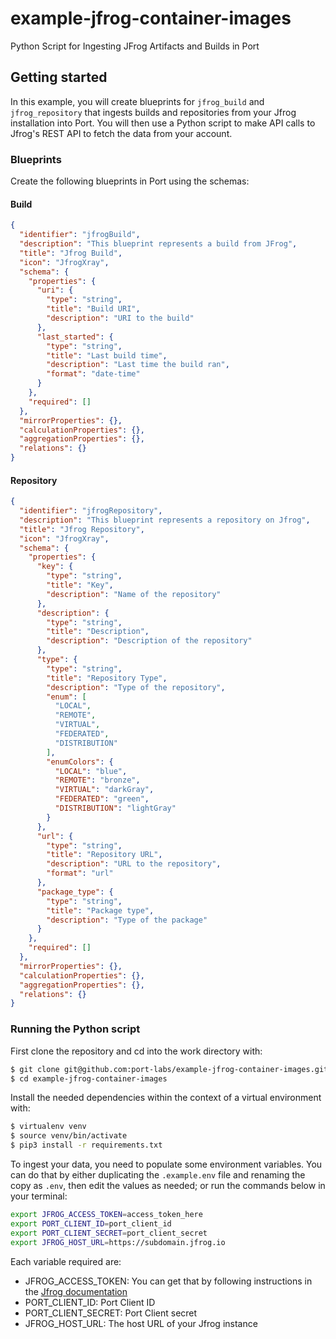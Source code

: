 # example-jfrog-container-images
Python Script for Ingesting JFrog Artifacts and Builds in Port

## Getting started
In this example, you will create blueprints for `jfrog_build` and `jfrog_repository` that ingests builds and repositories from your Jfrog installation into Port. You will then use a Python script to make API calls to Jfrog's REST API to fetch the data from your account.

### Blueprints
Create the following blueprints in Port using the schemas:

#### Build
```json
{
  "identifier": "jfrogBuild",
  "description": "This blueprint represents a build from JFrog",
  "title": "Jfrog Build",
  "icon": "JfrogXray",
  "schema": {
    "properties": {
      "uri": {
        "type": "string",
        "title": "Build URI",
        "description": "URI to the build"
      },
      "last_started": {
        "type": "string",
        "title": "Last build time",
        "description": "Last time the build ran",
        "format": "date-time"
      }
    },
    "required": []
  },
  "mirrorProperties": {},
  "calculationProperties": {},
  "aggregationProperties": {},
  "relations": {}
}
```

#### Repository
```json
{
  "identifier": "jfrogRepository",
  "description": "This blueprint represents a repository on Jfrog",
  "title": "Jfrog Repository",
  "icon": "JfrogXray",
  "schema": {
    "properties": {
      "key": {
        "type": "string",
        "title": "Key",
        "description": "Name of the repository"
      },
      "description": {
        "type": "string",
        "title": "Description",
        "description": "Description of the repository"
      },
      "type": {
        "type": "string",
        "title": "Repository Type",
        "description": "Type of the repository",
        "enum": [
          "LOCAL",
          "REMOTE",
          "VIRTUAL",
          "FEDERATED",
          "DISTRIBUTION"
        ],
        "enumColors": {
          "LOCAL": "blue",
          "REMOTE": "bronze",
          "VIRTUAL": "darkGray",
          "FEDERATED": "green",
          "DISTRIBUTION": "lightGray"
        }
      },
      "url": {
        "type": "string",
        "title": "Repository URL",
        "description": "URL to the repository",
        "format": "url"
      },
      "package_type": {
        "type": "string",
        "title": "Package type",
        "description": "Type of the package"
      }
    },
    "required": []
  },
  "mirrorProperties": {},
  "calculationProperties": {},
  "aggregationProperties": {},
  "relations": {}
}
```

### Running the Python script
First clone the repository and cd into the work directory with:
```bash
$ git clone git@github.com:port-labs/example-jfrog-container-images.git
$ cd example-jfrog-container-images
```

Install the needed dependencies within the context of a virtual environment with:
```bash
$ virtualenv venv
$ source venv/bin/activate
$ pip3 install -r requirements.txt
```

To ingest your data, you need to populate some environment variables. You can do that by either duplicating the `.example.env` file and renaming the copy as `.env`, then edit the values as needed; or run the commands below in your terminal:

```bash
export JFROG_ACCESS_TOKEN=access_token_here
export PORT_CLIENT_ID=port_client_id
export PORT_CLIENT_SECRET=port_client_secret
export JFROG_HOST_URL=https://subdomain.jfrog.io
```

Each variable required are:
- JFROG_ACCESS_TOKEN: You can get that by following instructions in the [Jfrog documentation](https://jfrog.com/help/r/jfrog-platform-administration-documentation/access-tokens)
- PORT_CLIENT_ID: Port Client ID
- PORT_CLIENT_SECRET: Port Client secret
- JFROG_HOST_URL: The host URL of your Jfrog instance